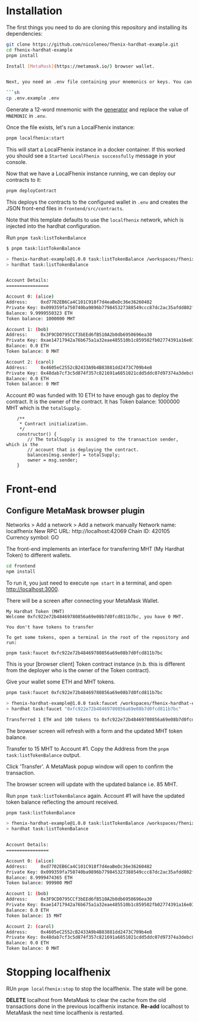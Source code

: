 # Installation

The first things you need to do are cloning this repository and installing its dependencies:

```sh
git clone https://github.com/nicoleneo/fhenix-hardhat-example.git
cd fhenix-hardhat-example
pnpm install

Install [MetaMask](https://metamask.io/) browser wallet.


Next, you need an .env file containing your mnemonics or keys. You can use .env.example that comes with a predefined mnemonic, or use your own

```sh
cp .env.example .env
```

Generate a 12-word mnemonic with the [generator](https://iancoleman.io/bip39/#english) and replace the value of `MNEMONIC` in `.env`.


Once the file exists, let's run a LocalFhenix instance:

```sh
pnpm localfhenix:start
```

This will start a LocalFhenix instance in a docker container. If this worked you should see a `Started LocalFhenix successfully` message in your console.

Now that we have a LocalFhenix instance running, we can deploy our contracts to it:

```sh
pnpm deployContract
```

This deploys the contracts to the configured wallet in `.env` and creates the JSON front-end files in `frontend/src/contracts`.


Note that this template defaults to use the `localfhenix` network, which is injected into the hardhat configuration.


Run `pnpm task:listTokenBalance`

```sh
$ pnpm task:listTokenBalance

> fhenix-hardhat-example@1.0.0 task:listTokenBalance /workspaces/fhenix-hardhat-example
> hardhat task:listTokenBalance


Account Details:
================

Account 0: (alice)
Address:     0xd7702EB6Ca4C101C918f7d4eaBeDc36e36260482
Private Key: 0x099359fa750740ba9896b779845327388549ccc87dc2ac35afdd802fa4336cb7
Balance: 9.9999550323 ETH
Token balance: 1000000 MHT

Account 1: (bob)
Address:     0x3F9CD0795CCf3bEEd6fB510A2b0db6950696ea30
Private Key: 0xae14717942a76b675a1a32eae485510b1c859502fb02774391a16e03c816c5f2
Balance: 0.0 ETH
Token balance: 0 MHT

Account 2: (carol)
Address:     0x4605eC2552cB2433A9b4B83881dd2473C709b4e8
Private Key: 0x48dab7cf3c5d874f357c821691a6851021cdd5ddc07d97374a3debc813821546
Balance: 0.0 ETH
Token balance: 0 MHT
```

Account #0 was funded with 10 ETH to have enough gas to deploy the contract. It is the owner of the contract. It has Token balance: 1000000 MHT which is the `totalSupply`.

```solidity
    /**
     * Contract initialization.
     */
    constructor() {
        // The totalSupply is assigned to the transaction sender, which is the
        // account that is deploying the contract.
        balances[msg.sender] = totalSupply;
        owner = msg.sender;
    }
```

# Front-end

## Configure MetaMask browser plugin
Networks > Add a network > Add a network manually
    Network name: localfhenix
    New RPC URL: http://localhost:42069
    Chain ID: 420105
    Currency symbol: GO


The front-end implements an interface for transferring MHT (My Hardhat Token) to different wallets.

```sh
cd frontend
npm install
```


To run it, you just need to execute `npm start` in a terminal, and open
[http://localhost:3000](http://localhost:3000).


There will be a screen after connecting your MetaMask Wallet.

    My Hardhat Token (MHT)
    Welcome 0xfc922e72b48469780856a69e08b7d0fcd811b7bc, you have 0 MHT.

    You don't have tokens to transfer

    To get some tokens, open a terminal in the root of the repository and run:

    pnpm task:faucet 0xfc922e72b48469780856a69e08b7d0fcd811b7bc


This is your [browser client] Token contract instance (n.b. this is different from the deployer who is the owner of the Token contract).

Give your wallet some ETH and MHT tokens.

```sh
pnpm task:faucet 0xfc922e72b48469780856a69e08b7d0fcd811b7bc

> fhenix-hardhat-example@1.0.0 task:faucet /workspaces/fhenix-hardhat-example
> hardhat task:faucet "0xfc922e72b48469780856a69e08b7d0fcd811b7bc"

Transferred 1 ETH and 100 tokens to 0xfc922e72b48469780856a69e08b7d0fcd811b7bc. Token balance: 100 MHT
```

The browser screen will refresh with a form and the updated MHT token balance.

Transfer to 15 MHT to Account #1. Copy the Address from the `pnpm task:listTokenBalance` output.

Click 'Transfer'. A MetaMask popup window will open to confirm the transaction.

The browser screen will update with the updated balance i.e. 85 MHT.


Run `pnpm task:listTokenBalance` again. Account #1 will have the updated token balance reflecting the amount received.

```sh
pnpm task:listTokenBalance

> fhenix-hardhat-example@1.0.0 task:listTokenBalance /workspaces/fhenix-hardhat-example
> hardhat task:listTokenBalance


Account Details:
================

Account 0: (alice)
Address:     0xd7702EB6Ca4C101C918f7d4eaBeDc36e36260482
Private Key: 0x099359fa750740ba9896b779845327388549ccc87dc2ac35afdd802fa4336cb7
Balance: 8.9999474365 ETH
Token balance: 999900 MHT

Account 1: (bob)
Address:     0x3F9CD0795CCf3bEEd6fB510A2b0db6950696ea30
Private Key: 0xae14717942a76b675a1a32eae485510b1c859502fb02774391a16e03c816c5f2
Balance: 0.0 ETH
Token balance: 15 MHT

Account 2: (carol)
Address:     0x4605eC2552cB2433A9b4B83881dd2473C709b4e8
Private Key: 0x48dab7cf3c5d874f357c821691a6851021cdd5ddc07d97374a3debc813821546
Balance: 0.0 ETH
Token balance: 0 MHT
```


# Stopping localfhenix

RUn `pnpm localfhenix:stop` to stop the localfhenix. The state will be gone.

**DELETE** localhost from MetaMask to clear the cache from the old transactions done in the previous localfhenix instance. **Re-add** localhost to MetaMask the next time localfhenix is restarted.